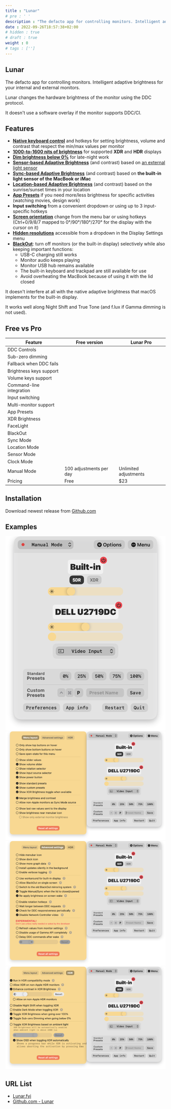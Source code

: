 ```yaml
---
title : "Lunar"
# pre : ' '
description : "The defacto app for controlling monitors. Intelligent adaptive brightness for your internal and external monitors."
date : 2022-09-26T18:57:38+02:00
# hidden : true
# draft : true
weight : 0
# tags : ['']
---
```


## Lunar

The defacto app for controlling monitors. Intelligent adaptive brightness for your internal and external monitors.

Lunar changes the hardware brightness of the monitor using the DDC protocol.

It doesn't use a software overlay if the monitor supports DDC/CI.

## Features

* **[Native keyboard control](https://lunar.fyi/#keys)** and hotkeys for setting brightness, volume and contrast that respect the min/max values per monitor
* **[1000-to-1600 nits of brightness](https://lunar.fyi/#xdr)** for supported **XDR** and **HDR** displays
* **[Dim brightness below 0%](https://lunar.fyi/#subzero)** for late-night work
* **[Sensor-based Adaptive Brightness](https://lunar.fyi/#sensor)** (and contrast) based on [an external light sensor](https://lunar.fyi/sensor)
* **[Sync-based Adaptive Brightness](https://lunar.fyi/#sync)** (and contrast) based on **the built-in light sensor of the MacBook or iMac**
* **[Location-based Adaptive Brightness](https://lunar.fyi/#location)** (and contrast) based on the sunrise/sunset times in your location
* **[App Presets](https://lunar.fyi/#configuration-page)** if you need more/less brightness for specific activities (watching movies, design work)
* **Input switching** from a convenient dropdown or using up to 3 input-specific hotkeys
* **[Screen orientation](https://lunar.fyi/#display-settings-page)** change from the menu bar or using hotkeys (Ctrl+0/9/8/7 mapped to 0°/90°/180°/270° for the display with the cursor on it)
* **[Hidden resolutions](https://lunar.fyi/#display-settings-page)** accessible from a dropdown in the Display Settings menu
* **[BlackOut](https://lunar.fyi/#blackout)**: turn off monitors (or the built-in display) selectively while also keeping important functions:
  * USB-C charging still works
  * Monitor audio keeps playing
  * Monitor USB hub remains available
  * The built-in keyboard and trackpad are still available for use
  * Avoid overheating the MacBook because of using it with the lid closed

It doesn't interfere at all with the native adaptive brightness that macOS implements for the built-in display.

It works well along Night Shift and True Tone (and f.lux if Gamma dimming is not used).

## Free vs Pro

| Feature                  | Free version                 | Lunar Pro                    |
| ------------------------ | ---------------------------- | ---------------------------- |
| DDC Controls             | <i class="fas fa-check"></i> | <i class="fas fa-check"></i> |
| Sub-zero dimming         | <i class="fas fa-check"></i> | <i class="fas fa-check"></i> |
| Fallback when DDC fails  | <i class="fas fa-check"></i> | <i class="fas fa-check"></i> |
| Brightness keys support  | <i class="fas fa-check"></i> | <i class="fas fa-check"></i> |
| Volume keys support      | <i class="fas fa-check"></i> | <i class="fas fa-check"></i> |
| Command-line integration | <i class="fas fa-check"></i> | <i class="fas fa-check"></i> |
| Input switching          | <i class="fas fa-check"></i> | <i class="fas fa-check"></i> |
| Multi-monitor support    | <i class="fas fa-check"></i> | <i class="fas fa-check"></i> |
| App Presets              | <i class="fas fa-times"></i> | <i class="fas fa-check"></i> |
| XDR Brightness           | <i class="fas fa-times"></i> | <i class="fas fa-check"></i> |
| FaceLight                | <i class="fas fa-times"></i> | <i class="fas fa-check"></i> |
| BlackOut                 | <i class="fas fa-times"></i> | <i class="fas fa-check"></i> |
| Sync Mode                | <i class="fas fa-times"></i> | <i class="fas fa-check"></i> |
| Location Mode            | <i class="fas fa-times"></i> | <i class="fas fa-check"></i> |
| Sensor Mode              | <i class="fas fa-times"></i> | <i class="fas fa-check"></i> |
| Clock Mode               | <i class="fas fa-times"></i> | <i class="fas fa-check"></i> |
| Manual Mode              | 100 adjustments per day      | Unlimited adjustments        |
| Pricing                  | Free                         | $23                          |

## Installation

Download newest release from [Github.com](https://github.com/alin23/Lunar/releases)

## Examples

![example](images/example1.png)
![example](images/example2.png)
![example](images/example3.png)
![example](images/example4.png)

## URL List

* [Lunar.fyi](https://lunar.fyi)
* [Github.com - Lunar](https://github.com/alin23/Lunar)
